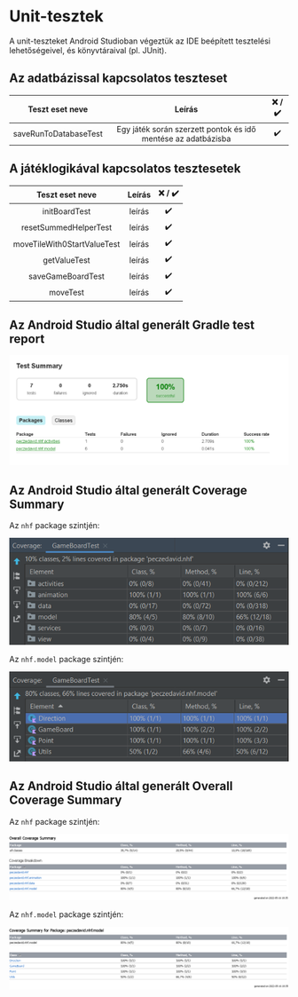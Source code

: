 # Unit-tesztek

A unit-teszteket Android Studioban végeztük az IDE beépített tesztelési lehetőségeivel, és könyvtáraival (pl. JUnit).

## Az adatbázissal kapcsolatos teszteset

| Teszt eset neve | Leírás | :x: / :heavy_check_mark: |
|:---------------:|:------:|:-----------:|
| saveRunToDatabaseTest | Egy játék során szerzett pontok és idő mentése az adatbázisba | :heavy_check_mark: |

## A játéklogikával kapcsolatos tesztesetek

| Teszt eset neve | Leírás | :x: / :heavy_check_mark: |
|:---------------:|:------:|:-----------:|
| initBoardTest | leírás | :heavy_check_mark: |
| resetSummedHelperTest | leírás | :heavy_check_mark: | 
| moveTileWith0StartValueTest | leírás | :heavy_check_mark: |
| getValueTest | leírás | :heavy_check_mark: |
| saveGameBoardTest | leírás | :heavy_check_mark: |
| moveTest | leírás | :heavy_check_mark: |

## Az Android Studio által generált Gradle test report

![](images/teszt_osszesites.png)

## Az Android Studio által generált Coverage Summary

Az `nhf` package szintjén:

![](images/teszt_coverage_1.png)

Az `nhf.model` package szintjén:

![](images/teszt_coverage_2.png)

## Az Android Studio által generált Overall Coverage Summary

Az `nhf` package szintjén:

![](images/coverage_summary_1.png)

Az `nhf.model` package szintjén:

![](images/coverage_summary_2.png)


